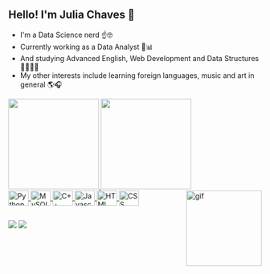 ## Hello! I'm Julia Chaves 🫧

- I'm a Data Science nerd ☝️🤓
- Currently working as a Data Analyst 🥧📊
- And studying Advanced English, Web Development and Data Structures 👩🏽‍💻🧩
- My other interests include learning foreign languages, music and art in general 🌎🎧
  
 <div>
   <a href="https://github.com/liapsps">
   <img height="180cm" src="https://github-readme-stats.vercel.app/api?username=liapsps&show_icons=true&theme=dracula&include_all_commits=true&count_private=true&hide_rank=false&rank_icon=github"/>
   <img height="180cm" src="https://github-readme-stats.vercel.app/api/top-langs/?username=liapsps&layout=compact&langs_count=16&theme=dracula"/>
</div>
    
<div style="display: inline_block">
  <img align="center" alt="Python" height="30" width="40" src="https://cdn.jsdelivr.net/gh/devicons/devicon@latest/icons/python/python-original.svg">
  <img align="center" alt="MySQL" height="30" width="40" src="https://cdn.jsdelivr.net/gh/devicons/devicon@latest/icons/mysql/mysql-original.svg">
  <img align="center" alt="C++" height="30" width="40" src="https://cdn.jsdelivr.net/gh/devicons/devicon@latest/icons/cplusplus/cplusplus-original.svg">
  <img align="center" alt="Javascript" height="30" width="40" src="https://cdn.jsdelivr.net/gh/devicons/devicon@latest/icons/javascript/javascript-original.svg">
  <img align="center" alt="HTML" height="30" width="40" src="https://cdn.jsdelivr.net/gh/devicons/devicon@latest/icons/html5/html5-original.svg">
  <img align="center" alt="CSS" height="30" width="40" src="https://cdn.jsdelivr.net/gh/devicons/devicon@latest/icons/css3/css3-original.svg">
  <img align="right" alt="gif" height="150" width="150" src="https://s3.ezgif.com/tmp/ezgif-3-5dea987934.gif">
</div>

##
 
 <div> 
  <a href = "mailto:lialilinbox@gmail.com"><img src="https://img.shields.io/badge/-Gmail-%23333?style=for-the-badge&logo=gmail&logoColor=white" target="_blank"></a>
  <a href="https://www.linkedin.com/in/juliachavesdev" target="_blank"><img src="https://img.shields.io/badge/-LinkedIn-%230077B5?style=for-the-badge&logo=linkedin&logoColor=white" target="_blank"></a>
</div>
